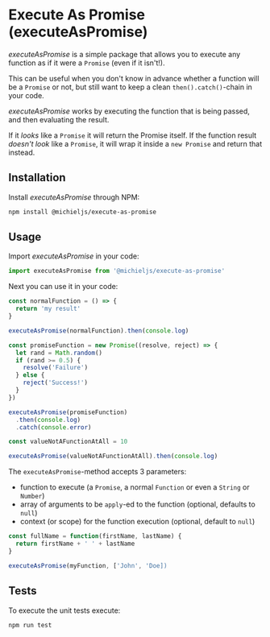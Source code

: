 # Execute As Promise (executeAsPromise)

_executeAsPromise_ is a simple package that allows you to execute any function as if it were a `Promise` (even if it isn't!).

This can be useful when you don't know in advance whether a function will be a `Promise` or not, but still want to keep a
clean `then().catch()`-chain in your code.

_executeAsPromise_ works by executing the function that is being passed, and then evaluating the result.

If it _looks_ like a `Promise` it will return the Promise itself. If the function result _doesn't look_ like a `Promise`,
it will wrap it inside a `new Promise` and return that instead.

## Installation

Install _executeAsPromise_ through NPM:

```sh
npm install @michieljs/execute-as-promise
```

## Usage

Import _executeAsPromise_ in your code:

```js
import executeAsPromise from '@michieljs/execute-as-promise'
```

Next you can use it in your code:

```js
const normalFunction = () => {
  return 'my result'
}

executeAsPromise(normalFunction).then(console.log)

const promiseFunction = new Promise((resolve, reject) => {
  let rand = Math.random()
  if (rand >= 0.5) {
    resolve('Failure')
  } else {
    reject('Success!')
  }
})

executeAsPromise(promiseFunction)
  .then(console.log)
  .catch(console.error)

const valueNotAFunctionAtAll = 10

executeAsPromise(valueNotAFunctionAtAll).then(console.log)
```

The `executeAsPromise`-method accepts 3 parameters:

- function to execute (a `Promise`, a normal `Function` or even a `String` or `Number`)
- array of arguments to be `apply`-ed to the function (optional, defaults to `null`)
- context (or scope) for the function execution (optional, default to `null`)

```js
const fullName = function(firstName, lastName) {
  return firstName + ' ' + lastName
}

executeAsPromise(myFunction, ['John', 'Doe])
```


## Tests

To execute the unit tests execute:

```sh
npm run test
```
